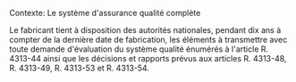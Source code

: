 Contexte: Le système d'assurance qualité complète

Le fabricant tient à disposition des autorités nationales, pendant dix ans à compter de la dernière date de fabrication, les éléments à transmettre avec toute demande d'évaluation du système qualité énumérés à l'article R. 4313-44 ainsi que les décisions et rapports prévus aux articles R. 4313-48, R. 4313-49, R. 4313-53 et R. 4313-54.